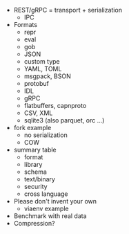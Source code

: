 - REST/gRPC = transport + serialization
    - IPC
- Formats
    - repr
	- eval
    - gob
    - JSON
	- custom type
    - YAML, TOML
    - msgpack, BSON
    - protobuf
	- IDL
	- gRPC
    - flatbuffers, capnproto
    - CSV, XML
    - sqlite3 (also parquet, orc ...)
- fork example
    - no serialization
    - COW
- summary table
    - format
    - library
    - schema
    - text/binary
    - security
    - cross language
- Please don't invent your own
    - viaenv example
- Benchmark with real data
- Compression?
